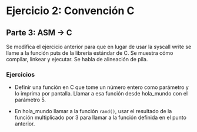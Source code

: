 # Ejercicio 2: Convención C

## Parte 3: ASM -> C

Se modifica el ejercicio anterior para que en lugar de usar la syscall write se llame a la función puts de la librería estándar de C. Se muestra cómo compilar, linkear y ejecutar. Se habla de alineación de pila.

### Ejercicios

* Definir una función en C que tome un número entero como parámetro y lo imprima
  por pantalla. Llamar a esa función desde hola_mundo con el parámetro 5.

* En hola_mundo llamar a la función `rand()`, usar el resultado de la función
  multiplicado por 3 para llamar a la función definida en el punto anterior.

